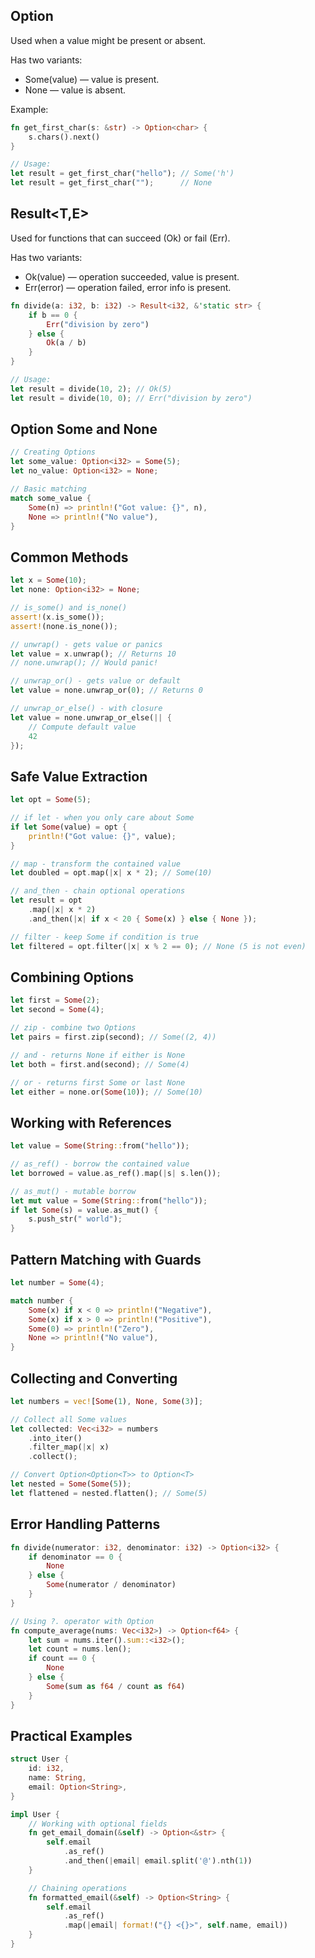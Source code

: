 ## Option<T>

Used when a value might be present or absent.

Has two variants:

- Some(value) — value is present.
- None — value is absent.

Example:

```rust
fn get_first_char(s: &str) -> Option<char> {
    s.chars().next()
}

// Usage:
let result = get_first_char("hello"); // Some('h')
let result = get_first_char("");      // None
```

## Result<T,E>

Used for functions that can succeed (Ok) or fail (Err).

Has two variants:

- Ok(value) — operation succeeded, value is present.
- Err(error) — operation failed, error info is present.

```rust
fn divide(a: i32, b: i32) -> Result<i32, &'static str> {
    if b == 0 {
        Err("division by zero")
    } else {
        Ok(a / b)
    }
}

// Usage:
let result = divide(10, 2); // Ok(5)
let result = divide(10, 0); // Err("division by zero")
```

## Option Some and None

```rust
// Creating Options
let some_value: Option<i32> = Some(5);
let no_value: Option<i32> = None;

// Basic matching
match some_value {
    Some(n) => println!("Got value: {}", n),
    None => println!("No value"),
}
```

## Common Methods

```rust
let x = Some(10);
let none: Option<i32> = None;

// is_some() and is_none()
assert!(x.is_some());
assert!(none.is_none());

// unwrap() - gets value or panics
let value = x.unwrap(); // Returns 10
// none.unwrap(); // Would panic!

// unwrap_or() - gets value or default
let value = none.unwrap_or(0); // Returns 0

// unwrap_or_else() - with closure
let value = none.unwrap_or_else(|| {
    // Compute default value
    42
});
```

## Safe Value Extraction

```rust
let opt = Some(5);

// if let - when you only care about Some
if let Some(value) = opt {
    println!("Got value: {}", value);
}

// map - transform the contained value
let doubled = opt.map(|x| x * 2); // Some(10)

// and_then - chain optional operations
let result = opt
    .map(|x| x * 2)
    .and_then(|x| if x < 20 { Some(x) } else { None });

// filter - keep Some if condition is true
let filtered = opt.filter(|x| x % 2 == 0); // None (5 is not even)
```

## Combining Options

```rust
let first = Some(2);
let second = Some(4);

// zip - combine two Options
let pairs = first.zip(second); // Some((2, 4))

// and - returns None if either is None
let both = first.and(second); // Some(4)

// or - returns first Some or last None
let either = none.or(Some(10)); // Some(10)
```

## Working with References

```rust
let value = Some(String::from("hello"));

// as_ref() - borrow the contained value
let borrowed = value.as_ref().map(|s| s.len());

// as_mut() - mutable borrow
let mut value = Some(String::from("hello"));
if let Some(s) = value.as_mut() {
    s.push_str(" world");
}
```

## Pattern Matching with Guards

```rust
let number = Some(4);

match number {
    Some(x) if x < 0 => println!("Negative"),
    Some(x) if x > 0 => println!("Positive"),
    Some(0) => println!("Zero"),
    None => println!("No value"),
}
```

## Collecting and Converting

```rust
let numbers = vec![Some(1), None, Some(3)];

// Collect all Some values
let collected: Vec<i32> = numbers
    .into_iter()
    .filter_map(|x| x)
    .collect();

// Convert Option<Option<T>> to Option<T>
let nested = Some(Some(5));
let flattened = nested.flatten(); // Some(5)
```

## Error Handling Patterns

```rust
fn divide(numerator: i32, denominator: i32) -> Option<i32> {
    if denominator == 0 {
        None
    } else {
        Some(numerator / denominator)
    }
}

// Using ?. operator with Option
fn compute_average(nums: Vec<i32>) -> Option<f64> {
    let sum = nums.iter().sum::<i32>();
    let count = nums.len();
    if count == 0 {
        None
    } else {
        Some(sum as f64 / count as f64)
    }
}
```

## Practical Examples

```rust
struct User {
    id: i32,
    name: String,
    email: Option<String>,
}

impl User {
    // Working with optional fields
    fn get_email_domain(&self) -> Option<&str> {
        self.email
            .as_ref()
            .and_then(|email| email.split('@').nth(1))
    }

    // Chaining operations
    fn formatted_email(&self) -> Option<String> {
        self.email
            .as_ref()
            .map(|email| format!("{} <{}>", self.name, email))
    }
}
```
